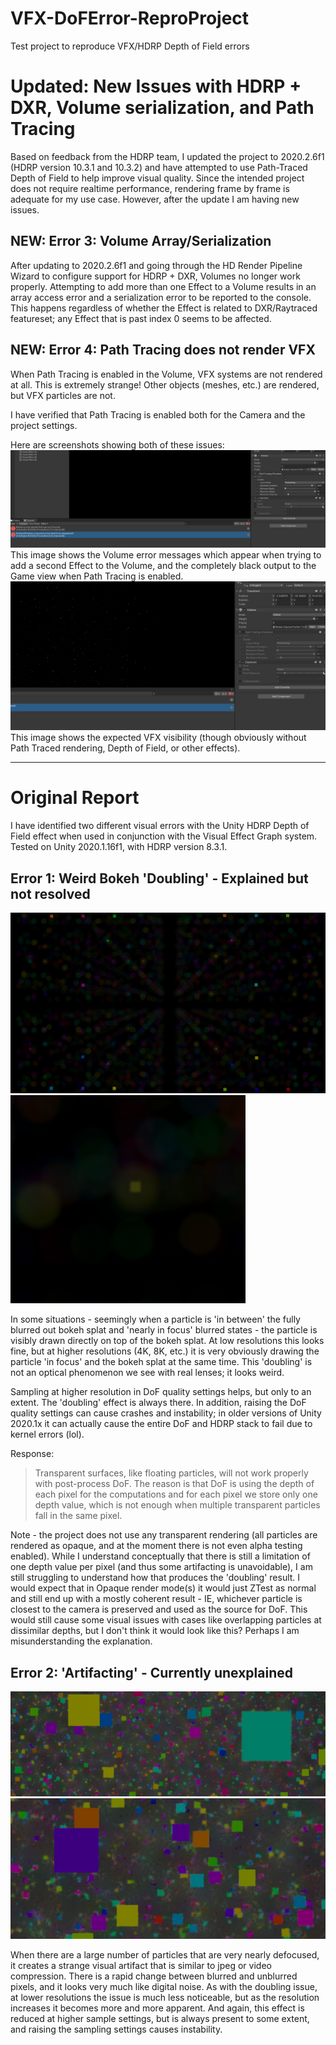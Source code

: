 # VFX-DoFError-ReproProject
Test project to reproduce VFX/HDRP Depth of Field errors

# Updated: New Issues with HDRP + DXR, Volume serialization, and Path Tracing

Based on feedback from the HDRP team, I updated the project to 2020.2.6f1 (HDRP version 10.3.1 and 10.3.2) and have attempted to use Path-Traced Depth of Field to help improve visual quality. Since the intended project does not require realtime performance, rendering frame by frame is adequate for my use case. However, after the update I am having new issues.

## NEW: Error 3: Volume Array/Serialization

After updating to 2020.2.6f1 and going through the HD Render Pipeline Wizard to configure support for HDRP + DXR, Volumes no longer work properly. Attempting to add more than one Effect to a Volume results in an array access error and a serialization error to be reported to the console. This happens regardless of whether the Effect is related to DXR/Raytraced featureset; any Effect that is past index 0 seems to be affected.

## NEW: Error 4: Path Tracing does not render VFX

When Path Tracing is enabled in the Volume, VFX systems are not rendered at all. This is extremely strange! 
Other objects (meshes, etc.) are rendered, but VFX particles are not.

I have verified that Path Tracing is enabled both for the Camera and the project settings.

Here are screenshots showing both of these issues:
![Image showing the Volume error messages when trying to add a second Effect to the Volume, and the completely black output to the Game view when PT is enabled](./volume_array_errors.png)
This image shows the Volume error messages which appear when trying to add a second Effect to the Volume, and the completely black output to the Game view when Path Tracing is enabled.
![Image showing the expected output (VFX particles visible, though depth of field currently disabled)](./volume_vfx_expected.png)
This image shows the expected VFX visibility (though obviously without Path Traced rendering, Depth of Field, or other effects).

-----

# Original Report
 
I have identified two different visual errors with the Unity HDRP Depth of Field effect when used in conjunction with the Visual Effect Graph system. Tested on Unity 2020.1.16f1, with HDRP version 8.3.1.
 
## Error 1: Weird Bokeh 'Doubling' - Explained but not resolved
![Image of weird bokeh](./dof_weirdbokeh.PNG)
![Closeup image of weird bokeh](./dof_weirdbokeh_closeup.PNG)

In some situations - seemingly when a particle is 'in between' the fully blurred out bokeh splat and 'nearly in focus' blurred states - the particle is visibly drawn directly on top of the bokeh splat. At low resolutions this looks fine, but at higher resolutions (4K, 8K, etc.) it is very obviously drawing the particle 'in focus' and the bokeh splat at the same time. This 'doubling' is not an optical phenomenon we see with real lenses; it looks weird.

Sampling at higher resolution in DoF quality settings helps, but only to an extent. The 'doubling' effect is always there. In addition, raising the DoF quality settings can cause crashes and instability; in older versions of Unity 2020.1x it can actually cause the entire DoF and HDRP stack to fail due to kernel errors (lol).

Response:

>  Transparent surfaces, like floating particles, will not work properly with post-process DoF. The reason is that DoF is using the depth of each pixel for the computations and for each pixel we store only one depth value, which is not enough when multiple transparent particles fall in the same pixel.
  
  
Note - the project does not use any transparent rendering (all particles are rendered as opaque, and at the moment there is not even alpha testing enabled). While I understand conceptually that there is still a limitation of one depth value per pixel (and thus some artifacting is unavoidable), I am still struggling to understand how that produces the 'doubling' result. I would expect that in Opaque render mode(s) it would just ZTest as normal and still end up with a mostly coherent result - IE, whichever particle is closest to the camera is preserved and used as the source for DoF. This would still cause some visual issues with cases like overlapping particles at dissimilar depths, but I don't think it would look like this? Perhaps I am misunderstanding the explanation.

## Error 2: 'Artifacting' - Currently unexplained
![Image of artifacting](./dof_artifacting.PNG)
![Image of artifacting at 8K resolution - note the much uglier presentation](./dof_artifacting_8k.PNG)

When there are a large number of particles that are very nearly defocused, it creates a strange visual artifact that is similar to jpeg or video compression. There is a rapid change between blurred and unblurred pixels, and it looks very much like digital noise. As with the doubling issue, at lower resolutions the issue is much less noticeable, but as the resolution increases it becomes more and more apparent. And again, this effect is reduced at higher sample settings, but is always present to some extent, and raising the sampling settings causes instability.
